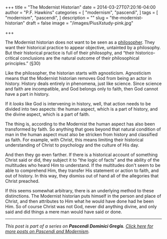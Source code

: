 +++
title = "The Modernist Historian"
date = 2014-03-27T07:20:16-04:00
author = "P.F. Hawkins"
categories = [
  "modernism",
  "pascendi",
]
tags = [
  "modernism",
  "pascendi",
]
description = ""
slug = "the-modernist-historian"
draft = false
image = "/images/PiusXstudy-pink.jpg"

+++

The Modernist historian does not want to be seen as a [philosopher](http://theoldevangelization.com/the-modernist-philosopher/). They want their historical practice to appear objective, untainted by a philosophy. But their historical practice is full of their philosophy, and “their historico-critical conclusions are the natural outcome of their philosophical principles.” (§30)

Like the philosopher, the historian starts with agnosticism. Agnosticism means that the Modernist historian removes God from being an actor in history. History deals entirely in phenomena, just like science. Since science and faith are incompatible, and God belongs only to faith, then God cannot have a part in history. 

If it *looks* like God is intervening in history, well, that action needs to be divided into two aspects: the human aspect, which is a part of history, and the divine aspect, which is a part of faith.

The thing is, according to the Modernist the human aspect has also been transformed by faith. So anything that goes beyond that natural condition of man in the human aspect must also be stricken from history and classified as faith. For example, with Christ, this means limiting their historical understanding of Christ to psychology and the culture of His day.

And then they go even farther. If there is a historical account of something Christ said or did, they subject it to “the logic of facts” and the ability of the multitudes who heard Him to understand. If the multitudes don't seem to be able to comprehend Him, they transfer His statement or action to faith, and out of history. In this way, they dismiss out of hand all of the allegories that Christ preached.

If this seems somewhat arbitrary, there is an underlying method to these distinctions. The Modernist historian puts himself in the person and place of Christ, and then attributes to Him what he would have done had he been Him. So of course Christ was not God, never did anything divine, and only said and did things a mere man would have said or done.

*** 

*This post is part of a series on **Pascendi Dominici Gregis**. [Click here for more posts on Pascendi and Modernism](http://theoldevangelization.com/pascendi-series/).*
